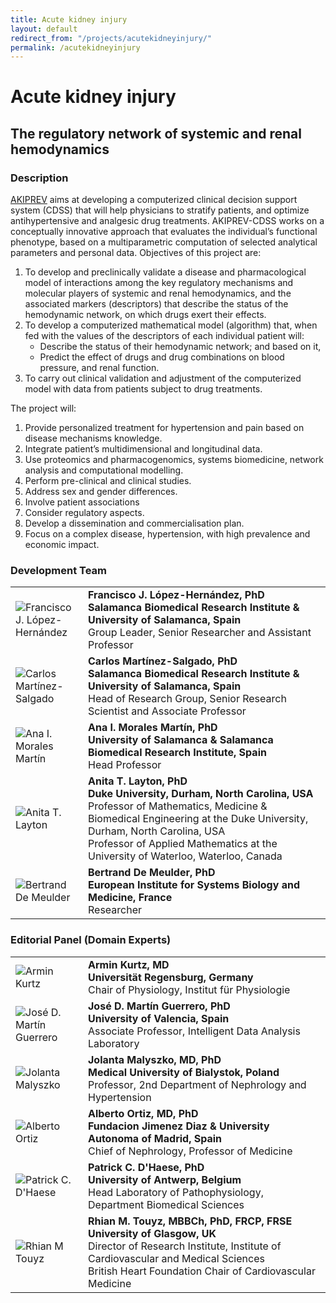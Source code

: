 ```yaml
--- 
title: Acute kidney injury 
layout: default 
redirect_from: "/projects/acutekidneyinjury/"
permalink: /acutekidneyinjury 
--- 
```


# Acute kidney injury

## The regulatory network of systemic and renal hemodynamics

### Description

<p><a href="https://trecard.com/akiprev-project/" target="_blank">AKIPREV</a> aims at developing a computerized clinical decision support system (CDSS) that will help physicians to stratify patients, and optimize antihypertensive and analgesic drug treatments. AKIPREV-CDSS works on a conceptually innovative approach that evaluates the individual’s functional phenotype, based on a multiparametric computation of selected analytical parameters and personal data. Objectives of this project are:</p>

<ol>
<li>To develop and preclinically validate a disease and pharmacological model of interactions among the key regulatory mechanisms and molecular players of systemic and renal hemodynamics, and the associated markers (descriptors) that describe the status of the hemodynamic network, on which drugs exert their effects.</li>
<li>To develop a computerized mathematical model (algorithm) that, when fed with the values of the descriptors of each individual patient will:
<ul>
<li>Describe the status of their hemodynamic network; and based on it,</li>
<li>Predict the effect of drugs and drug combinations on blood pressure, and renal function.</li>
</ul>
<li>To carry out clinical validation and adjustment of the computerized model with data from patients subject to drug treatments.</li>
</ol>


The project will:  

<ol>
<li>Provide personalized treatment for hypertension and pain based on disease mechanisms knowledge.</li>
<li>Integrate patient’s multidimensional and longitudinal data.</li>
<li>Use proteomics and pharmacogenomics, systems biomedicine, network analysis and computational modelling.</li>
<li>Perform pre-clinical and clinical studies.</li>
<li>Address sex and gender differences.</li>
<li>Involve patient associations</li>
<li>Consider regulatory aspects.</li>
<li>Develop a dissemination and commercialisation plan.</li>
<li>Focus on a complex disease, hypertension, with high prevalence and economic impact.</li>
</ol>

<h3 id="developersteam">Development Team</h3>

<table>
<tr>
<td style="width: 100px;"><img src="../images/team/FranciscoLopezHernandez.jpg" alt="Francisco J. López-Hernández" /></td>
<td><strong>Francisco J. López-Hernández, PhD</strong><br /><strong>Salamanca Biomedical Research Institute & University of Salamanca, Spain</strong><br />Group Leader, Senior Researcher and Assistant Professor</td>
</tr>
<tr>
<td><img src="../images/team/CarlosMartinezSalgado.jpg" alt="Carlos Martínez-Salgado" /></td>
<td><strong>Carlos Martínez-Salgado, PhD</strong><br /><strong>Salamanca Biomedical Research Institute & University of Salamanca, Spain</strong><br />Head of Research Group, Senior Research Scientist and Associate Professor</td>
</tr>
<tr>
<td><img src="../images/team/AnaMoralesMartin.jpg" alt="Ana I. Morales Martín" /></td>
<td><strong>Ana I. Morales Martín, PhD</strong><br /><strong>University of Salamanca & Salamanca Biomedical Research Institute, Spain</strong><br />Head Professor</td>
</tr>
<tr>
<td><img src="../images/team/AnitaTLayton.jpg" alt="Anita T. Layton" /></td>
<td><strong>Anita T. Layton, PhD</strong><br /><strong>Duke University, Durham, North Carolina, USA</strong><br />
Professor of Mathematics, Medicine & Biomedical Engineering at the Duke University, Durham, North Carolina, USA<br />
Professor of Applied Mathematics at the University of Waterloo, Waterloo, Canada</td>
</tr>
<tr>
<td><img src="../images/team/BertrandDeMeulder.jpg" alt="Bertrand De Meulder" /></td>
<td><strong>Bertrand De Meulder, PhD</strong><br /><strong>European Institute for Systems Biology and Medicine, France</strong><br />Researcher</td>
</tr>
</table>

<h3 id="editorscommittee">Editorial Panel (Domain Experts)</h3>

<table>
<tr>
<td style="width: 100px;"><img src="../images/team/ArminKurtz.jpg" alt="Armin Kurtz" /></td>
<td><strong>Armin Kurtz, MD</strong><br /><strong>Universität Regensburg, Germany</strong><br />Chair of Physiology, Institut für Physiologie</td>
</tr>
<tr>
<td><img src="../images/team/JoseMartinGuerrero.jpg" alt="José D. Martín Guerrero" /></td>
<td><strong>José D. Martín Guerrero, PhD</strong><br /><strong>University of Valencia, Spain</strong><br />Associate Professor, Intelligent Data Analysis Laboratory</td>
</tr>
<tr>
<td><img src="../images/team/JolantaMalyszko.jpg" alt="Jolanta Malyszko" /></td>
<td><strong>Jolanta Malyszko, MD, PhD</strong><br /><strong>Medical University of Bialystok, Poland</strong><br />Professor, 2nd Department of Nephrology and Hypertension</td>
</tr>
<tr>
<td><img src="../images/team/AlbertoOrtiz.jpg" alt="Alberto Ortiz" /></td>
<td><strong>Alberto Ortiz, MD, PhD</strong><br /><strong>Fundacion Jimenez Diaz & University Autonoma of Madrid, Spain</strong><br />Chief of Nephrology, Professor of Medicine</td>
</tr>
<tr>
<td><img src="../images/team/PatrickCDHaese.jpg" alt="Patrick C. D'Haese " /></td>
<td><strong>Patrick C. D'Haese, PhD</strong><br /><strong>University of Antwerp, Belgium</strong><br />Head Laboratory of Pathophysiology, Department Biomedical Sciences</td>
</tr>
<tr>
<td><img src="../images/team/RhianMTouyz.jpg" alt="Rhian M Touyz" /></td>
<td><strong>Rhian M. Touyz, MBBCh, PhD, FRCP, FRSE</strong><br /><strong>University of Glasgow, UK</strong><br />Director of Research Institute, Institute of Cardiovascular and Medical Sciences<br />British Heart Foundation Chair of Cardiovascular Medicine</td>
</tr>
</table>
